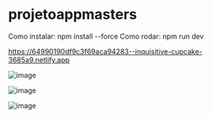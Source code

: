 # projetoappmasters
Como instalar:
npm install --force
Como rodar: npm run dev

https://64990190df9c3f69aca94283--inquisitive-cupcake-3685a9.netlify.app


![image](https://github.com/MonteiroGabriel15/projetoappmasters/assets/103008270/f1e981d6-8f57-4c04-a3ea-a461c9aa4b69)

![image](https://github.com/MonteiroGabriel15/projetoappmasters/assets/103008270/7886bb0b-1b08-4ff8-8114-fc0496958c9b)

![image](https://github.com/MonteiroGabriel15/projetoappmasters/assets/103008270/a276eeb5-7f99-4425-be72-b288a434883c)

